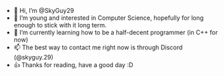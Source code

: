 - 👋 Hi, I’m @SkyGuy29
- 👀 I’m young and interested in Computer Science, hopefully for long enough to stick with it long term.
- 🌱 I’m currently learning how to be a half-decent programmer (in C++ for now)
- 📫 The best way to contact me right now is through Discord (@skyguy.29)
- 👍 Thanks for reading, have a good day :D
